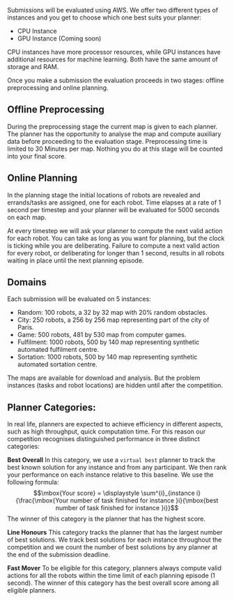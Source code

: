 Submissions will be evaluated using AWS.  We offer two different types of instances and you get to choose which one best suits your planner:
- CPU Instance
- GPU Instance (Coming soon)

CPU instances have more processor resources, while GPU instances have additional resources for machine learning. Both have the same amount of storage and RAM. 

Once you make a submission the evaluation proceeds in two stages: offline preprocessing and online planning. 

## Offline Preprocessing
During the preprocessing stage the current map is given to each planner. The planner has the opportunity to analyse the map and compute auxiliary data before proceeding to the evaluation stage. Preprocessing time is limited to 30 Minutes per map. Nothing you do at this stage will be counted into your final score.

## Online Planning
In the planning stage the initial locations of robots are revealed and errands/tasks are assigned, one for each robot. Time elapses at a rate of 1 second per timestep and your planner will be evaluated for 5000 seconds on each map. 

At every timestep we will ask your planner to compute the next valid action for each robot. You can take as long as you want for planning, but the clock is ticking while you are deliberating. Failure to compute a next valid action for every robot, or deliberating for longer than 1 second, results in all robots waiting in place until the next planning episode.

## Domains
Each submission will be evaluated on 5 instances:
- Random: 100 robots, a 32 by 32 map with 20% random obstacles.
- City: 250 robots, a 256 by 256 map representing part of the city of Paris.
- Game: 500 robots, 481 by 530 map from computer games.
- Fulfilment: 1000 robots, 500 by 140 map representing synthetic automated fulfilment centre.
- Sortation: 1000 robots, 500 by 140 map representing synthetic automated sortation centre.

The maps are available for download and analysis. But the problem instances (tasks and robot locations) are hidden until after the competition.


## Planner Categories:
In real life, planners are expected to achieve efficiency in different aspects, such as high  throughput, quick computation time. For this reason our competition recognises distinguished performance in three distinct categories: 

**Best Overall**
In this category, we use a `virtual best` planner to track the best known solution for any instance and from any participant. We then rank your performance on each instance relative to this baseline. We use the following formula:
$$\mbox{Your score} = \displaystyle \sum^{i}_{instance i}{\frac{\mbox{Your number of task finished for instance }i}{\mbox{best number of task finished for instance }i}}$$
The winner of this category is the planner that has the highest score.

**Line Honours**
This category tracks the planner that has the largest number of best solutions. We track best solutions for each instance throughout the competition and we count the number of best solutions by any planner at the end of the submission deadline.

**Fast Mover**
To be eligible for this category, planners always compute valid actions for all the robots within the time limit of each planning episode (1 second). The winner of this category has the best overall score among all eligible planners.
